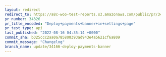 ```yaml
---
layout: redirect
redirect_to: https://a8c-woo-test-reports.s3.amazonaws.com/public/pr/34326/api/index.html
pr_number: 34326
pr_title_encoded: "Deploy+payments+banner+in+settings+page"
pr_test_type: api
last_published: "2022-08-16 04:35:14 +0000"
commit_sha: b325ccc2aa0a785800393ad943e4a5621cf6a809
commit_message: "Changelog"
branch_name: update/34166-deploy-payments-banner
---
```

